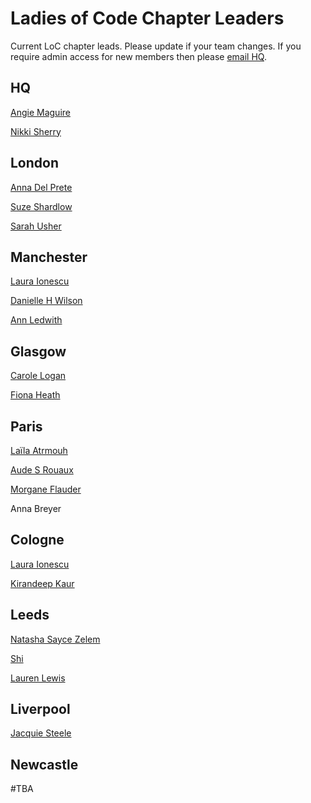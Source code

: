 # Ladies of Code Chapter Leaders

Current LoC chapter leads. Please update if your team changes. If you require admin access for new members then please [email HQ](mailto:hello@ladiesofcode.com).

## HQ

[Angie Maguire](https://twitter.com/lalamaguire)

[Nikki Sherry](https://twitter.com/smallsherry)

## London

[Anna Del Prete](https://twitter.com/shilaghae)

[Suze Shardlow](https://www.linkedin.com/in/suzeshardlow)

[Sarah Usher](https://twitter.com/SarahNUsher)

## Manchester

[Laura Ionescu](https://twitter.com/lauraionescu1)

[Danielle H Wilson](https://twitter.com/MrsDHW)

[Ann Ledwith](https://uk.linkedin.com/in/ann-ledwith-113667a9)

## Glasgow

[Carole Logan](https://twitter.com/crgrieve)

[Fiona Heath](https://twitter.com/fieheath)

## Paris

[Laïla Atrmouh](https://twitter.com/leiluspocus?lang=en)

[Aude S Rouaux](https://github.com/assuzzanne)

[Morgane Flauder](https://github.com/Morgane-Flauder)

Anna Breyer

## Cologne

[Laura Ionescu](https://twitter.com/lauraionescu1)

[Kirandeep Kaur](https://twitter.com/ekiran)

## Leeds

[Natasha Sayce Zelem](https://twitter.com/unharmonic)

[Shi](https://twitter.com/shi)

[Lauren Lewis](https://twitter.com/lori_lew)

## Liverpool

[Jacquie Steele](https://twitter.com/holajacquie)

## Newcastle

#TBA
